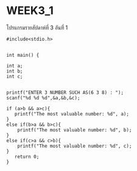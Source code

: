 # WEEK3_1
โปรแกรมรายสัปดาห์ที่ 3 อันที่ 1

    #include<stdio.h>


    int main() {

    int a;
    int b;
    int c;


    printf("ENTER 3 NUMBER SUCH AS(6 3 8) : ");
    scanf("%d %d %d",&a,&b,&c);

    if (a>b && a>c){
       printf("The most valuable number: %d", a);
    }
    else if(b>a && b>c){
	    printf("The most valuable number: %d", b);
    }
    else if(c>a && c>b){
	    printf("The most valuable number: %d", c);
    }
       return 0;
    }
